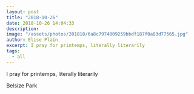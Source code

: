 ```yaml
---
layout: post
title: "2018-10-26"
date: 2018-10-26 14:04:33
description: 
image: "/assets/photos/201810/6a8c7974009259bbdf187f0a83d77565.jpg"
author: Elise Plain
excerpt: I pray for printemps, literally literarily
tags: 
  - all
---
```


I pray for printemps, literally literarily
<p></p>
Belsize Park